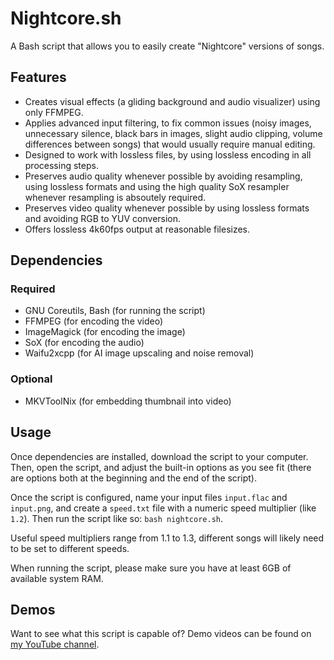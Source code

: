 # Nightcore.sh
A Bash script that allows you to easily create "Nightcore" versions of songs.

## Features
- Creates visual effects (a gliding background and audio visualizer) using only FFMPEG.
- Applies advanced input filtering, to fix common issues (noisy images, unnecessary silence, black bars in images, slight audio clipping, volume differences between songs) that would usually require manual editing.
- Designed to work with lossless files, by using lossless encoding in all processing steps. 
- Preserves audio quality whenever possible by avoiding resampling, using lossless formats and using the high quality SoX resampler whenever resampling is absoutely required.
- Preserves video quality whenever possible by using lossless formats and avoiding RGB to YUV conversion.
- Offers lossless 4k60fps output at reasonable filesizes.

## Dependencies
### Required
- GNU Coreutils, Bash (for running the script)
- FFMPEG (for encoding the video)
- ImageMagick (for encoding the image)
- SoX (for encoding the audio)
- Waifu2xcpp (for AI image upscaling and noise removal)
### Optional
- MKVToolNix (for embedding thumbnail into video)

## Usage
Once dependencies are installed, download the script to your computer. Then, open the script, and adjust the built-in options as you see fit (there are options both at the beginning and the end of the script).

Once the script is configured, name your input files `input.flac` and `input.png`, and create a `speed.txt` file with a numeric speed multiplier (like `1.2`). Then run the script like so: `bash nightcore.sh`.

Useful speed multipliers range from 1.1 to 1.3, different songs will likely need to be set to different speeds.

When running the script, please make sure you have at least 6GB of available system RAM.

## Demos
Want to see what this script is capable of? Demo videos can be found on [my YouTube channel](https://www.youtube.com/channel/UCbgvvnk-Tb_ixyj7UDWnXaQ).
